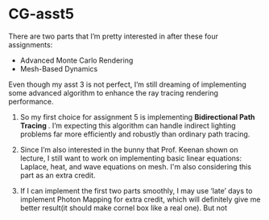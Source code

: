 # CG-asst5
There are two parts that I’m pretty interested in after these four assignments:
- Advanced Monte Carlo Rendering
- Mesh-Based Dynamics


Even though my asst 3 is not perfect, I’m still dreaming of implementing some advanced algorithm to enhance the ray tracing rendering performance.

1. So my first choice for assignment 5 is implementing <strong> Bidirectional Path Tracing </strong>. I’m expecting this algorithm can handle indirect lighting problems far more efficiently and robustly than ordinary path tracing.


2. Since I’m also interested in the bunny that Prof. Keenan shown on lecture, I still want to work on implementing basic linear equations: Laplace, heat, and wave equations on mesh. I'm also considering this part as an extra credit.


3. If I can implement the first two parts smoothly, I may use ‘late’ days to implement Photon Mapping for extra credit, which will definitely give me better result(it should make cornel box like a real one). But not 

